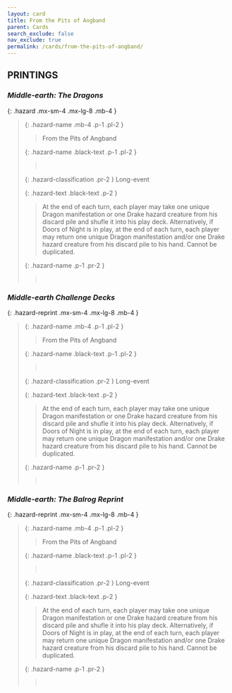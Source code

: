 ```yaml
---
layout: card
title: From the Pits of Angband
parent: Cards
search_exclude: false
nav_exclude: true
permalink: /cards/from-the-pits-of-angband/
---
```


## PRINTINGS


### _Middle-earth: The Dragons_

{: .hazard .mx-sm-4 .mx-lg-8 .mb-4 }
> {: .hazard-name .mb-4 .p-1 .pl-2 }
> > <div class="hazard-mp"></div>
> > <div class="card-name">From the Pits of Angband</div>
>
> {: .hazard-name .black-text .p-1 .pl-2 }
> > &nbsp;
>
> {: .hazard-classification .pr-2 }
> Long-event
>
> {: .hazard-text .black-text .p-2 }
> > At the end of each turn, each player may take one unique Dragon manifestation or one Drake hazard creature from his discard pile and shufle it into his play deck. Alternatively, if Doors of Night is in play, at the end of each turn, each player may return one unique Dragon manifestation and/or one Drake hazard creature from his discard pile to his hand. Cannot be duplicated. 
>
> {: .hazard-name .p-1 .pr-2 }
> > <div class="card-shield"></div>
> > <div class="card-corruption">&nbsp;</div>

### _Middle-earth Challenge Decks_

{: .hazard-reprint .mx-sm-4 .mx-lg-8 .mb-4 }
> {: .hazard-name .mb-4 .p-1 .pl-2 }
> > <div class="hazard-mp"></div>
> > <div class="card-name">From the Pits of Angband</div>
>
> {: .hazard-name .black-text .p-1 .pl-2 }
> > &nbsp;
>
> {: .hazard-classification .pr-2 }
> Long-event
>
> {: .hazard-text .black-text .p-2 }
> > At the end of each turn, each player may take one unique Dragon manifestation or one Drake hazard creature from his discard pile and shufle it into his play deck. Alternatively, if Doors of Night is in play, at the end of each turn, each player may return one unique Dragon manifestation and/or one Drake hazard creature from his discard pile to his hand. Cannot be duplicated. 
>
> {: .hazard-name .p-1 .pr-2 }
> > <div class="card-shield"></div>
> > <div class="card-corruption-white">&nbsp;</div>

### _Middle-earth: The Balrog Reprint_

{: .hazard-reprint .mx-sm-4 .mx-lg-8 .mb-4 }
> {: .hazard-name .mb-4 .p-1 .pl-2 }
> > <div class="hazard-mp"></div>
> > <div class="card-name">From the Pits of Angband</div>
>
> {: .hazard-name .black-text .p-1 .pl-2 }
> > &nbsp;
>
> {: .hazard-classification .pr-2 }
> Long-event
>
> {: .hazard-text .black-text .p-2 }
> > At the end of each turn, each player may take one unique Dragon manifestation or one Drake hazard creature from his discard pile and shufle it into his play deck. Alternatively, if Doors of Night is in play, at the end of each turn, each player may return one unique Dragon manifestation and/or one Drake hazard creature from his discard pile to his hand. Cannot be duplicated. 
>
> {: .hazard-name .p-1 .pr-2 }
> > <div class="card-shield"></div>
> > <div class="card-corruption-white">&nbsp;</div>
